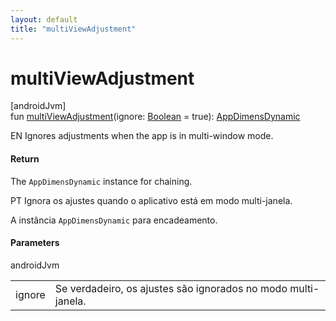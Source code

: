 ```yaml
---
layout: default
title: "multiViewAdjustment"
---
```


# multiViewAdjustment

[androidJvm]\
fun [multiViewAdjustment](multi-view-adjustment.md)(ignore: [Boolean](https://kotlinlang.org/api/core/kotlin-stdlib/kotlin/-boolean/index.html) = true): [AppDimensDynamic](index.md)

EN Ignores adjustments when the app is in multi-window mode.

#### Return

The `AppDimensDynamic` instance for chaining.

PT Ignora os ajustes quando o aplicativo está em modo multi-janela.

A instância `AppDimensDynamic` para encadeamento.

#### Parameters

androidJvm

| | |
|---|---|
| ignore | Se verdadeiro, os ajustes são ignorados no modo multi-janela. |